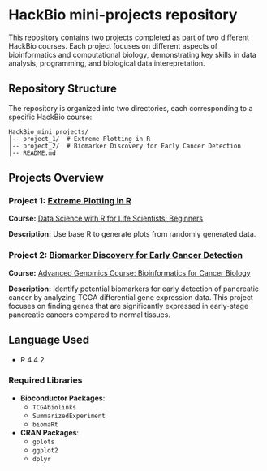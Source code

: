 # HackBio mini-projects repository

This repository contains two projects completed as part of two different HackBio courses. Each project focuses on different aspects of bioinformatics and computational biology, demonstrating key skills in data analysis, programming, and biological data interepretation.

## Repository Structure
The repository is organized into two directories, each corresponding to a specific HackBio course:
```
HackBio_mini_projects/
│-- project_1/  # Extreme Plotting in R
│-- project_2/  # Biomarker Discovery for Early Cancer Detection
│-- README.md
```

## Projects Overview

### Project 1: [Extreme Plotting in R](https://github.com/manal-agdada/HackBio_mini_projects/tree/main/project_1)

**Course:** [Data Science with R for Life Scientists: Beginners](https://thehackbio.com/courses/2) 

**Description:** Use base R to generate plots from randomly generated data.

### Project 2: [Biomarker Discovery for Early Cancer Detection](https://github.com/manal-agdada/HackBio_mini_projects/tree/main/project_2)

**Course:** [Advanced Genomics Course: Bioinformatics for Cancer Biology](https://thehackbio.com/courses/59)

**Description:** Identify potential biomarkers for early detection of pancreatic cancer by analyzing TCGA differential gene expression data. This project focuses on finding genes that are significantly expressed in early-stage pancreatic cancers compared to normal tissues.


## Language Used
- R 4.4.2

### Required Libraries  
- **Bioconductor Packages**:  
  - `TCGAbiolinks`  
  - `SummarizedExperiment`  
  - `biomaRt`  
- **CRAN Packages**:  
  - `gplots`
  - `ggplot2`
  - `dplyr`
